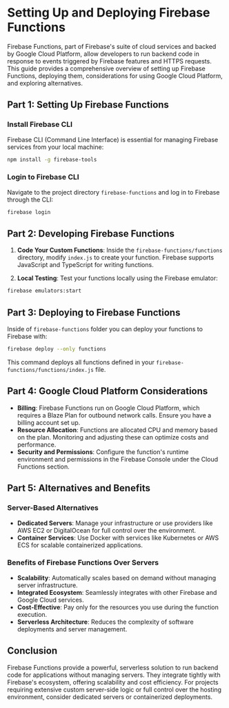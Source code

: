 # Setting Up and Deploying Firebase Functions

Firebase Functions, part of Firebase's suite of cloud services and backed by Google Cloud Platform, allow developers to run backend code in response to events triggered by Firebase features and HTTPS requests. This guide provides a comprehensive overview of setting up Firebase Functions, deploying them, considerations for using Google Cloud Platform, and exploring alternatives.

## Part 1: Setting Up Firebase Functions

### Install Firebase CLI

Firebase CLI (Command Line Interface) is essential for managing Firebase services from your local machine:

```bash
npm install -g firebase-tools
```

### Login to Firebase CLI

Navigate to the project directory `firebase-functions` and log in to Firebase through the CLI:

```bash
firebase login
```

## Part 2: Developing Firebase Functions

1. **Code Your Custom Functions**: Inside the `firebase-functions/functions` directory, modify `index.js` to create your function. Firebase supports JavaScript and TypeScript for writing functions.

2. **Local Testing**: Test your functions locally using the Firebase emulator:

```bash
firebase emulators:start
```

## Part 3: Deploying to Firebase Functions

Inside of `firebase-functions` folder you can deploy your functions to Firebase with:

```bash
firebase deploy --only functions
```

This command deploys all functions defined in your `firebase-functions/functions/index.js` file.

## Part 4: Google Cloud Platform Considerations

- **Billing**: Firebase Functions run on Google Cloud Platform, which requires a Blaze Plan for outbound network calls. Ensure you have a billing account set up.
- **Resource Allocation**: Functions are allocated CPU and memory based on the plan. Monitoring and adjusting these can optimize costs and performance.
- **Security and Permissions**: Configure the function's runtime environment and permissions in the Firebase Console under the Cloud Functions section.

## Part 5: Alternatives and Benefits

### Server-Based Alternatives

- **Dedicated Servers**: Manage your infrastructure or use providers like AWS EC2 or DigitalOcean for full control over the environment.
- **Container Services**: Use Docker with services like Kubernetes or AWS ECS for scalable containerized applications.

### Benefits of Firebase Functions Over Servers

- **Scalability**: Automatically scales based on demand without managing server infrastructure.
- **Integrated Ecosystem**: Seamlessly integrates with other Firebase and Google Cloud services.
- **Cost-Effective**: Pay only for the resources you use during the function execution.
- **Serverless Architecture**: Reduces the complexity of software deployments and server management.

## Conclusion

Firebase Functions provide a powerful, serverless solution to run backend code for applications without managing servers. They integrate tightly with Firebase's ecosystem, offering scalability and cost efficiency. For projects requiring extensive custom server-side logic or full control over the hosting environment, consider dedicated servers or containerized deployments.
